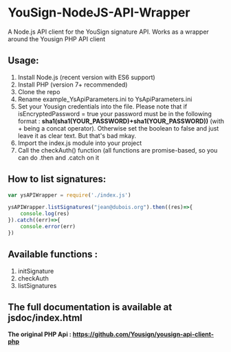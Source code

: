 # YouSign-NodeJS-API-Wrapper

A Node.js API client for the YouSign signature API. Works as a wrapper around the Yousign PHP API client
## Usage:

1. Install Node.js (recent version with ES6 support)
2. Install PHP (version 7+ recommended)
3. Clone the repo
4. Rename example_YsApiParameters.ini to YsApiParameters.ini
5. Set your Yousign credentials into the file. Please note that if isEncryptedPassword = true your password must be in the following format : **sha1(sha1(YOUR_PASSWORD)+sha1(YOUR_PASSWORD))** (with + being a concat operator). Otherwise set the boolean to false and just leave it as clear text. But that's bad mkay.
6. Import the index.js module into your project
7. Call the checkAuth() function (all functions are promise-based, so you can do .then and .catch on it

## How to list signatures:
```JavaScript
var ysAPIWrapper = require('./index.js')

ysAPIWrapper.listSignatures("jean@dubois.org").then((res)=>{
    console.log(res)
}).catch((err)=>{
    console.error(err)
})
```
## Available functions :

1. initSignature
2. checkAuth
3. listSignatures

## The full documentation is available at jsdoc/index.html

**The original PHP Api : https://github.com/Yousign/yousign-api-client-php**